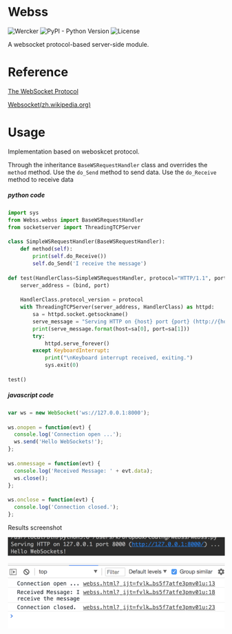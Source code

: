 # Webss

![Wercker](https://img.shields.io/wercker/ci/wercker/docs.svg)
![PyPI - Python Version](https://img.shields.io/badge/python-3.5%203.6-blue.svg)
![License](https://img.shields.io/badge/license-GPL%20v3.0-orange.svg)

A websocket protocol-based server-side module.

# Reference

[The WebSocket Protocol](https://tools.ietf.org/html/rfc6455)

[Websocket(zh.wikipedia.org)](https://zh.wikipedia.org/wiki/WebSocket)

# Usage

Implementation based on weboskcet protocol.

Through the inheritance `BaseWSRequestHandler` class and overrides the `method` method. 
Use the `do_Send` method to send data. Use the `do_Receive` method to receive data

##### python code

```python
import sys
from Webss.webss import BaseWSRequestHandler
from socketserver import ThreadingTCPServer

class SimpleWSRequestHandler(BaseWSRequestHandler):
    def method(self):
        print(self.do_Receive())
        self.do_Send('I receive the message')

def test(HandlerClass=SimpleWSRequestHandler, protocol="HTTP/1.1", port=8000, bind="127.0.0.1"):
    server_address = (bind, port)

    HandlerClass.protocol_version = protocol
    with ThreadingTCPServer(server_address, HandlerClass) as httpd:
        sa = httpd.socket.getsockname()
        serve_message = "Serving HTTP on {host} port {port} (http://{host}:{port}/) ..."
        print(serve_message.format(host=sa[0], port=sa[1]))
        try:
            httpd.serve_forever()
        except KeyboardInterrupt:
            print("\nKeyboard interrupt received, exiting.")
            sys.exit(0)

test()
```

##### javascript code

```javascript
var ws = new WebSocket('ws://127.0.0.1:8000');

ws.onopen = function(evt) {
  console.log('Connection open ...');
  ws.send('Hello WebSockets!');
};

ws.onmessage = function(evt) {
  console.log('Received Message: ' + evt.data);
  ws.close();
};

ws.onclose = function(evt) {
  console.log('Connection closed.');
};
```

Results screenshot

![avatar](pic/pyt.png)

![avatar](pic/jst.png)
